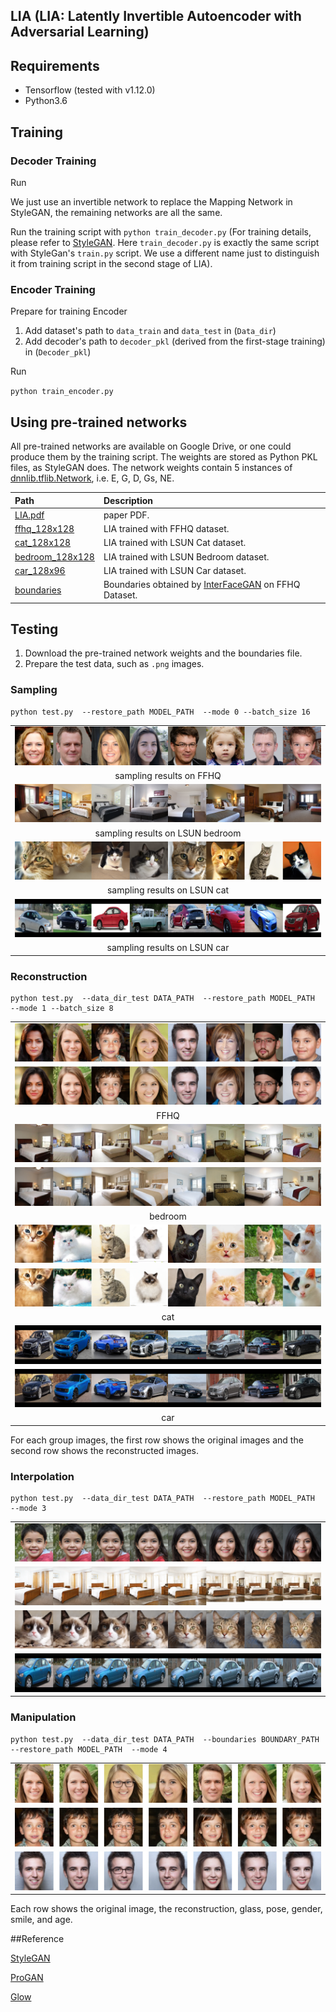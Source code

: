 ## LIA (LIA: Latently Invertible Autoencoder with Adversarial Learning)

## Requirements

 - Tensorflow (tested with v1.12.0)
 - Python3.6


## Training
### Decoder Training
Run

We just use an invertible network to replace the Mapping Network in StyleGAN, the remaining networks are all the same.


Run the training script with `python train_decoder.py` (For training details, 
please refer to [StyleGAN](https://github.com/NVlabs/stylegan). Here `train_decoder.py` is exactly the same script with StyleGan's `train.py` script.
We use a different name just to distinguish it from training script in the second stage of LIA).


### Encoder Training

Prepare for training Encoder

1. Add dataset's path to `data_train` and `data_test` in (`Data_dir`)
2. Add decoder's path to `decoder_pkl` (derived from the first-stage training) in (`Decoder_pkl`)

Run

`python train_encoder.py`



## Using pre-trained networks

All pre-trained networks are available on Google Drive, or one could produce them by the training script.
The weights are stored as Python PKL files, as StyleGAN does. The network weights contain 5 instances of 
[dnnlib.tflib.Network](./dnnlib/tflib/network.py), i.e. E, G, D, Gs, NE.

| Path | Description
| :--- | :----------
|[LIA.pdf](https://drive.google.com/open?id=1O4MCURPHKZpStlkA5Bvucclw6m4eqwcG) | paper PDF.
|[ffhq_128x128](https://drive.google.com/open?id=1H_H8GtJUbdM2PFapDZpnDRw7KPmU_lPh) | LIA trained with FFHQ dataset.
|[cat_128x128](https://drive.google.com/open?id=1dNF2WMKbQY73e4GNeMFtAs4o93p2Jqzw) |  LIA trained with LSUN Cat dataset.
|[bedroom_128x128](https://drive.google.com/open?id=1itqUH8VxOM74Ypcf8E26U1FtVB0qrDYP) | LIA trained with LSUN Bedroom dataset.
|[car_128x96](https://drive.google.com/open?id=1Jbb1yua4nphUREnq0mXNTNcRxYPBRWyf) | LIA trained with LSUN Car dataset.
|[boundaries](https://drive.google.com/open?id=1wB4l-nu1SdPEldLxxIJAZhkZSBPn5roZ) | Boundaries obtained by [InterFaceGAN](https://github.com/ShenYujun/InterFaceGAN) on FFHQ Dataset.


## Testing

1. Download the pre-trained network weights and the boundaries file.
2. Prepare the test data, such as `.png` images.

### Sampling

```
python test.py  --restore_path MODEL_PATH  --mode 0 --batch_size 16
```
||
|:---------:|
|![image_sample0](./examples/gen_ffhq_LIA.png)|
|sampling results on FFHQ|
|![image_sample1](./examples/gen_bedroom_LIA.png)|
|sampling results on LSUN bedroom|
|![image_sample2](./examples/gen_cat_LIA.png)|
|sampling results on LSUN cat|
|![image_sample3](./examples/gen_car_LIA.png)|
|sampling results on LSUN car|

### Reconstruction

```
python test.py  --data_dir_test DATA_PATH  --restore_path MODEL_PATH  --mode 1 --batch_size 8
```
||
|:---------:|
|![image_orin_ffhq_ori](./examples/ffhq_ori.png)|
|![image_orin_ffhq_rec](./examples/ffhq_rec.png)|
|FFHQ|
|![image_orin_bedroom_ori](./examples/bedroom_ori.png)|
|![image_orin_bedroom_rec](./examples/bedroom_rec.png)|
|bedroom|
|![image_orin_cat_ori](./examples/cat_ori.png)|
|![image_orin_cat_rec](./examples/cat_rec.png)|
|cat|
|![image_orin_car_ori](./examples/car_ori.png)|
|![image_orin_car_rec](./examples/car_rec.png)|
|car|

For each group images, the first row shows the
original images and the second row shows the reconstructed images.

### Interpolation
```
python test.py  --data_dir_test DATA_PATH  --restore_path MODEL_PATH  --mode 3
```
||
|:---------:|
|![image_orin_ffhq_rec](./examples/inter_ffhq.png)|
|![image_orin_ffhq_rec](./examples/inter_bedroom.png)|
|![image_orin_ffhq_rec](./examples/inter_cat.png)|
|![image_orin_ffhq_rec](./examples/inter_car.png)|


### Manipulation


```
python test.py  --data_dir_test DATA_PATH  --boundaries BOUNDARY_PATH --restore_path MODEL_PATH  --mode 4
```
||
|:---------:|
|![image_orin_ffhq_rec](./examples/mani_0.png)|
|![image_orin_ffhq_rec](./examples/mani_1.png)|
|![image_orin_ffhq_rec](./examples/mani_2.png)|

Each row shows the
original image, the reconstruction, glass, pose, gender, smile, and age.


##Reference

 [StyleGAN](https://github.com/NVlabs/stylegan)
 
 [ProGAN](https://github.com/tkarras/progressive_growing_of_gans)
 
 [Glow](https://github.com/openai/glow)
